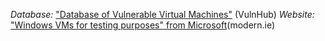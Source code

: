 
  *Database:* ["Database of Vulnerable Virtual Machines"](http://www.vulnhub.com) (VulnHub)
  *Website:* ["Windows VMs for testing purposes" from Microsoft](https://www.modern.ie/en-us/virtualization-tools#downloads)(modern.ie)
